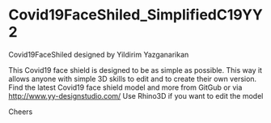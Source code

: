 # Covid19FaceShiled_SimplifiedC19YY2
Covid19FaceShiled designed by Yildirim Yazganarikan

This Covid19 face shield is designed to be as simple as possible.
This way it allows anyone with simple 3D skills to edit and to create their own version.
Find the latest Covid19 face shield model and more from GitGub or via http://www.yy-designstudio.com/
Use Rhino3D if you want to edit the model

Cheers
